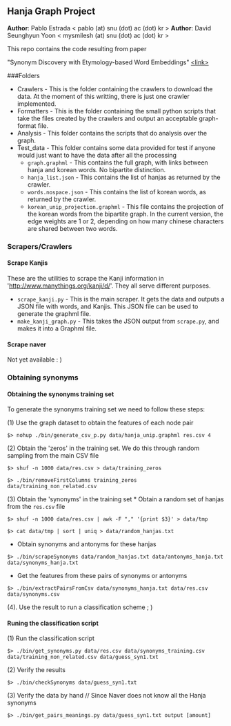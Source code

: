 
## Hanja Graph Project

**Author**: Pablo Estrada \< pablo (at) snu (dot) ac (dot) kr \>
**Author**: David Seunghyun Yoon \< mysmilesh (at) snu (dot) ac (dot) kr \>

This repo contains the code resulting from paper

"Synonym Discovery with Etymology-based Word Embeddings"
<a href="https://ieeexplore.ieee.org/abstract/document/8285290/"> \<link\> </a>


###Folders
* Crawlers - This is the folder containing the crawlers to download the data.
At the moment of this writting, there is just one crawler implemented.
* Formatters - This is the folder containing the small python scripts that take
the files created by the crawlers and output an acceptable graph-format file.
* Analysis - This folder contains the scripts that do analysis over the graph.
* Test_data - This folder contains some data provided for test if anyone would
just want to have the data after all the processing
    * ```graph.graphml``` - This contains the full graph, with links between hanja
    and korean words. No bipartite distinction.
    * ```hanja_list.json``` - This contains the list of hanjas as returned by the
    crawler.
    * ```words.nospace.json``` - This contains the list of korean words, as
    returned by the crawler.
    * ```korean_unip_projection.graphml``` - This file contains the projection of
    the korean words from the bipartite graph. In the current version, the edge
    weights are 1 or 2, depending on how many chinese characters are shared
    between two words.

### Scrapers/Crawlers
#### Scrape Kanjis
These are the utilities to scrape the Kanji information in
'http://www.manythings.org/kanji/d/'. They all serve different purposes.

* `scrape_kanji.py` - This is the main scraper. It gets the data and outputs a JSON file with
  words, and Kanjis. This JSON file can be used to generate the graphml file.
* `make_kanji_graph.py` - This takes the JSON output from `scrape.py`, and makes it into a Graphml
file.

#### Scrape naver
Not yet available : )

### Obtaining synonyms
#### Obtaining the synonyms training set
To generate the synonyms training set we need to follow these steps:

(1) Use the graph dataset to obtain the features of each node pair

`$> nohup ./bin/generate_csv_p.py data/hanja_unip.graphml res.csv 4`

(2) Obtain the 'zeros' in the training set. We do this through random sampling from the main CSV file

`$> shuf -n 1000 data/res.csv > data/training_zeros`

`$> ./bin/removeFirstColumns training_zeros data/training_non_related.csv`

(3) Obtain the 'synonyms' in the training set
    * Obtain a random set of hanjas from the `res.csv` file

`$> shuf -n 1000 data/res.csv | awk -F "," '{print $3}' > data/tmp`

`$> cat data/tmp | sort | uniq > data/random_hanjas.txt`

* Obtain synonyms and antonyms for these hanjas

`$> ./bin/scrapeSynonyms data/random_hanjas.txt data/antonyms_hanja.txt data/synonyms_hanja.txt`

* Get the features from these pairs of synonyms or antonyms

`$> ./bin/extractPairsFromCsv data/synonyms_hanja.txt data/res.csv data/synonyms.csv`

(4). Use the result to run a classification scheme ; )

#### Runing the classification script

(1) Run the classification script

`$> ./bin/get_synonyms.py data/res.csv data/synonyms_training.csv data/training_non_related.csv data/guess_syn1.txt`

(2) Verify the results

`$> ./bin/checkSynonyms data/guess_syn1.txt`

(3) Verify the data by hand // Since Naver does not know all the Hanja synonyms

`$> ./bin/get_pairs_meanings.py data/guess_syn1.txt output [amount]`

